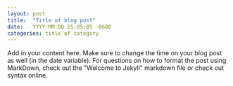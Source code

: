 ```yaml
---
layout: post
title:  "Title of blog post"
date:   YYYY-MM-DD 15:05:05 -0600
categories: title of category
---
```


Add in your content here. Make sure to change the time on your blog post as well (in the date variable). For questions on how to format the post using MarkDown, check out the "Welcome to Jekyll" markdown file or check out syntax online.